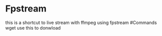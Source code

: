 # Fpstream
this is a shortcut to live stream with ffmpeg using fpstream
#Commands
wget use this to donwload
